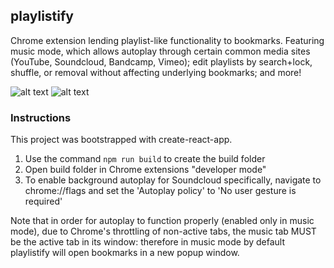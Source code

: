 ## playlistify

Chrome extension lending playlist-like functionality to bookmarks. Featuring music mode, which allows autoplay through certain common media sites (YouTube, Soundcloud, Bandcamp, Vimeo); edit playlists by search+lock, shuffle, or removal without affecting underlying bookmarks; and more!

![alt text](https://raw.githubusercontent.com/rparkchan/playlistify/master/README_resources/bordered_folder_ex.png)
![alt text](https://raw.githubusercontent.com/rparkchan/playlistify/master/README_resources/bordered_teebs_ex.png)

### Instructions

This project was bootstrapped with create-react-app. 
1. Use the command `npm run build` to create the build folder
2. Open build folder in Chrome extensions "developer mode"
3. To enable background autoplay for Soundcloud specifically, navigate to chrome://flags and set the 'Autoplay policy' to 'No user gesture is required'

Note that in order for autoplay to function properly (enabled only in music mode), due to Chrome's throttling of non-active tabs, the music tab MUST be the active tab in its window: therefore in music mode by default playlistify will open bookmarks in a new popup window. 
